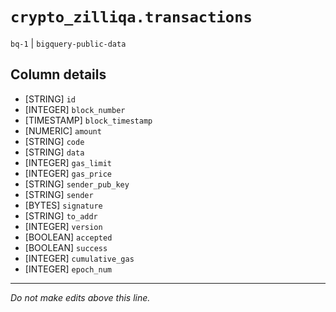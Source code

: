 # `crypto_zilliqa.transactions`
`bq-1` | `bigquery-public-data`

## Column details
* [STRING]    `id`
* [INTEGER]   `block_number`
* [TIMESTAMP] `block_timestamp`
* [NUMERIC]   `amount`
* [STRING]    `code`
* [STRING]    `data`
* [INTEGER]   `gas_limit`
* [INTEGER]   `gas_price`
* [STRING]    `sender_pub_key`
* [STRING]    `sender`
* [BYTES]     `signature`
* [STRING]    `to_addr`
* [INTEGER]   `version`
* [BOOLEAN]   `accepted`
* [BOOLEAN]   `success`
* [INTEGER]   `cumulative_gas`
* [INTEGER]   `epoch_num`

-------------------------------------------------------------------------------
*Do not make edits above this line.*
